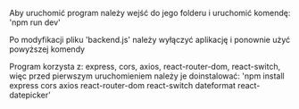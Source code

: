 Aby uruchomić program należy wejść do jego folderu i uruchomić komendę: 
'npm run dev'

Po modyfikacji pliku 'backend.js' należy wyłączyć aplikację i ponownie użyć powyższej komendy

Program korzysta z: 
express, cors, axios, react-router-dom, react-switch, 
więc przed pierwszym uruchomieniem należy je doinstalować:
'npm install express cors axios react-router-dom react-switch dateformat react-datepicker'